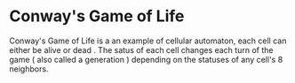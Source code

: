 # Conway's Game of Life

Conway's Game of Life is a an example of cellular automaton, each cell can either be alive or dead . The satus of each cell changes each turn of the game ( also called a generation ) depending on the statuses of any cell's 8 neighbors.

